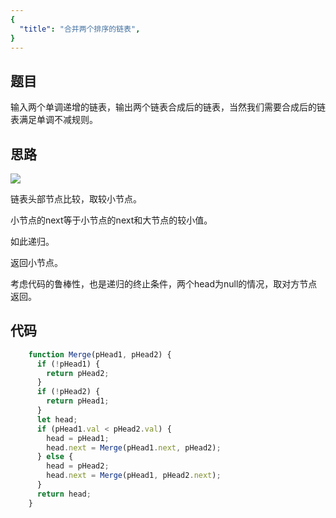 ```yaml
---
{
  "title": "合并两个排序的链表",
}
---
```

## 题目

输入两个单调递增的链表，输出两个链表合成后的链表，当然我们需要合成后的链表满足单调不减规则。

## 思路


![](https://upload-images.jianshu.io/upload_images/3061147-1de2437931577c5b.png?imageMogr2/auto-orient/strip%7CimageView2/2/w/1240)


链表头部节点比较，取较小节点。

小节点的next等于小节点的next和大节点的较小值。

如此递归。

返回小节点。

考虑代码的鲁棒性，也是递归的终止条件，两个head为null的情况，取对方节点返回。

## 代码

```js
    function Merge(pHead1, pHead2) {
      if (!pHead1) {
        return pHead2;
      }
      if (!pHead2) {
        return pHead1;
      }
      let head;
      if (pHead1.val < pHead2.val) {
        head = pHead1;
        head.next = Merge(pHead1.next, pHead2);
      } else {
        head = pHead2;
        head.next = Merge(pHead1, pHead2.next);
      }
      return head;
    }
```

